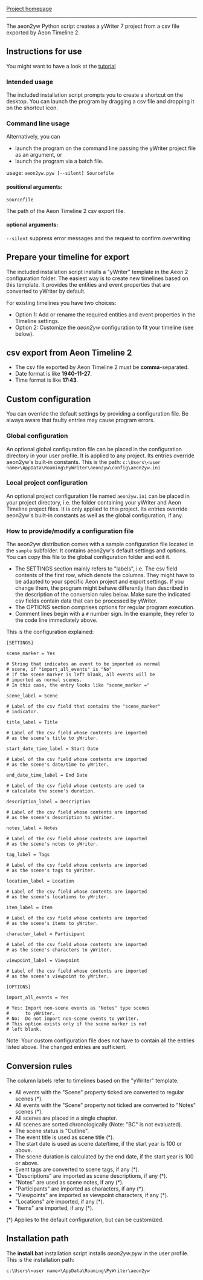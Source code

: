 [Project homepage](https://peter88213.github.io/aeon2yw)

------------------------------------------------------------------

The aeon2yw Python script creates a yWriter 7 project from a csv file exported by Aeon Timeline 2.

## Instructions for use

You might want to have a look at the [tutorial](https://peter88213.github.io/aeon2yw/tutorial)

### Intended usage

The included installation script prompts you to create a shortcut on the desktop. You can launch the program by dragging a csv file and dropping it on the shortcut icon. 

### Command line usage

Alternatively, you can

- launch the program on the command line passing the yWriter project file as an argument, or
- launch the program via a batch file.

usage: `aeon2yw.pyw [--silent] Sourcefile`

#### positional arguments:

`Sourcefile` 

The path of the Aeon Timeline 2 csv export file.

#### optional arguments:

`--silent`  suppress error messages and the request to confirm overwriting

## Prepare your timeline for export

The included installation script installs a "yWriter" template in the Aeon 2 configuration folder. 
The easiest way is to create new timelines based on this template. It provides the entities and event properties that are converted to yWriter by default.

For existing timelines you have two choices:

- Option 1: Add or rename the required entities and event properties in the Timeline settings.
- Option 2: Customize the *aeon2yw* configuration to fit your timeline (see below).


## csv export from Aeon Timeline 2

- The csv file exported by Aeon Timeline 2 must be **comma**-separated.
- Date format is like **1940-11-27**.
- Time format is like **17:43**.


## Custom configuration

You can override the default settings by providing a configuration file. Be always aware that faulty entries may cause program errors. 

### Global configuration

An optional global configuration file can be placed in the configuration directory in your user profile. It is applied to any project. Its entries override aeon2yw's built-in constants. This is the path:
`c:\Users\<user name>\AppData\Roaming\PyWriter\aeon2yw\config\aeon2yw.ini`
  
### Local project configuration

An optional project configuration file named `aeon2yw.ini` can be placed in your project directory, i.e. the folder containing your yWriter and Aeon Timeline project files. It is only applied to this project. Its entries override aeon2yw's built-in constants as well as the global configuration, if any.

### How to provide/modify a configuration file

The aeon2yw distribution comes with a sample configuration file located in the `sample` subfolder. It contains aeon2yw's default settings and options. You can copy this file to the global configuration folder and edit it.

- The SETTINGS section mainly refers to "labels", i.e. The csv field contents of the first row, which denote the columns. They might have to be adapted to your specific Aeon project and export settings. If you change them, the program might behave differently than described in the description of the conversion rules below. Make sure the indicated csv fields contain data that can be processed by yWriter.
- The OPTIONS section comprises options for regular program execution. 
- Comment lines begin with a `#` number sign. In the example, they refer to the code line immediately above.

This is the configuration explained: 

```
[SETTINGS]

scene_marker = Yes

# String that indicates an event to be imported as normal
# scene, if "import_all_events" is "No"
# If the scene marker is left blank, all events will be
# imported as normal scenes.
# In this case, the entry looks like "scene_marker ="

scene_label = Scene

# Label of the csv field that contains the "scene_marker"
# indicator.

title_label = Title

# Label of the csv field whose contents are imported
# as the scene's title to yWriter.

start_date_time_label = Start Date

# Label of the csv field whose contents are imported
# as the scene's date/time to yWriter.

end_date_time_label = End Date

# Label of the csv field whose contents are used to
# calculate the scene's duration.

description_label = Description

# Label of the csv field whose contents are imported
# as the scene's description to yWriter.

notes_label = Notes

# Label of the csv field whose contents are imported
# as the scene's notes to yWriter.

tag_label = Tags

# Label of the csv field whose contents are imported
# as the scene's tags to yWriter.

location_label = Location

# Label of the csv field whose contents are imported
# as the scene's locations to yWriter.

item_label = Item

# Label of the csv field whose contents are imported
# as the scene's items to yWriter.

character_label = Participant

# Label of the csv field whose contents are imported
# as the scene's characters to yWriter.

viewpoint_label = Viewpoint

# Label of the csv field whose contents are imported
# as the scene's viewpoint to yWriter.

[OPTIONS]

import_all_events = Yes

# Yes: Import non-scene events as "Notes" type scenes
#      to yWriter.
# No:  Do not import non-scene events to yWriter.
# This option exists only if the scene marker is not
# left blank.

```

Note: Your custom configuration file does not have to contain all the entries listed above. 
The changed entries are sufficient. 

## Conversion rules

The column labels refer to timelines based on the "yWriter" template. 

-   All events with the "Scene" property ticked are converted to regular scenes (*).
-   All events with the "Scene" property not ticked are converted to "Notes" scenes (*).
-   All scenes are placed in a single chapter.
-   All scenes are sorted chronologically (Note: "BC" is not evaluated). 
-   The scene status is "Outline". 
-	The event title is used as scene title (*).
- 	The start date is used as scene date/time, if the start year is 100 or above.
-	The scene duration is calculated by the end date, if the start year is 100 or above.
-	Event tags are converted to scene tags, if any (*).
-   "Descriptions" are imported as scene descriptions, if any (*).
-   "Notes" are used as scene notes, if any (*).
-	"Participants" are imported as characters, if any (*).
-	"Viewpoints" are imported as viewpoint characters, if any (*).
-	"Locations" are imported, if any (*).
-	"Items" are imported, if any (*).

(*) Applies to the default configuration, but can be customized. 


## Installation path

The **install.bat** installation script installs *aeon2yw.pyw* in the user profile. This is the installation path: 

`c:\Users\<user name>\AppData\Roaming\PyWriter\aeon2yw`
    